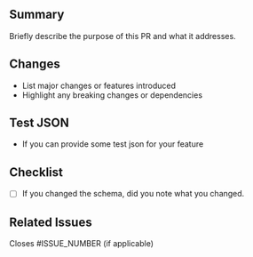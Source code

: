 ## Summary
Briefly describe the purpose of this PR and what it addresses.

## Changes
- List major changes or features introduced
- Highlight any breaking changes or dependencies

## Test JSON
- If you can provide some test json for your feature

## Checklist
- [ ] If you changed the schema, did you note what you changed.

## Related Issues
Closes #ISSUE_NUMBER (if applicable)
